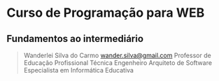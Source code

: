 # Curso de Programação para WEB
## Fundamentos ao intermediário
>
> Wanderlei Silva do Carmo <wander.silva@gmail.com> 
> Professor de Educação Profissional Técnica 
> Engenheiro Arquiteto de Software 
> Especialista em Informática Educativa 
>

